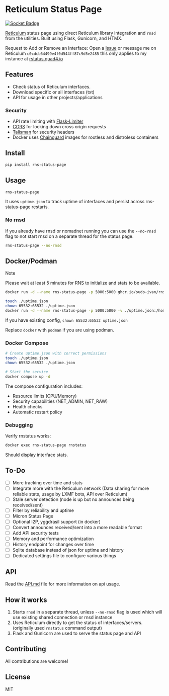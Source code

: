 # Reticulum Status Page

[![Socket Badge](https://socket.dev/api/badge/pypi/package/rns-status-page/1.1.2?artifact_id=tar-gz)](https://socket.dev/pypi/package/rns-status-page/overview/)

[Reticulum](https://reticulum.network/) status page using direct Reticulum library integration and `rnsd` from the utilities. Built using Flask, Gunicorn, and HTMX.

Request to Add or Remove an Interface: Open a [Issue](https://github.com/Sudo-Ivan/rns-status-page/issues/new) or message me on Reticulum `c0cdcb64499e4f0d544ff87c9d5e2485` this only applies to my instance at [rstatus.quad4.io](https://rstatus.quad4.io)

## Features

- Check status of Reticulum interfaces.
- Download specific or all interfaces (txt)
- API for usage in other projects/applications

### Security

- API rate limiting with [Flask-Limiter](https://flask-limiter.readthedocs.io/en/latest/)
- [CORS](https://flask-cors.readthedocs.io/en/latest/) for locking down cross origin requests
- [Talisman](https://github.com/GoogleCloudPlatform/flask-talisman) for security headers
- Docker uses [Chainguard](https://github.com/chainguard-dev) images for rootless and distroless containers

## Install

```bash
pip install rns-status-page
```

## Usage

```bash
rns-status-page
```

It uses `uptime.json` to track uptime of interfaces and persist across rns-status-page restarts.

### No rnsd

If you already have rnsd or nomadnet running you can use the `--no-rnsd` flag to not start rnsd on a separate thread for the status page.

```bash
rns-status-page --no-rnsd
```

## Docker/Podman

> [!NOTE]  
> Please wait at least 5 minutes for RNS to initialize and stats to be available.

```bash
docker run -d --name rns-status-page -p 5000:5000 ghcr.io/sudo-ivan/rns-status-page:latest
```

```bash
touch ./uptime.json
chown 65532:65532 ./uptime.json
docker run -d --name rns-status-page -p 5000:5000 -v ./uptime.json:/home/nonroot/uptime.json ghcr.io/sudo-ivan/rns-status-page:latest
```

If you have existing config, `chown 65532:65532 uptime.json`

Replace `docker` with `podman` if you are using podman.

### Docker Compose

```bash
# Create uptime.json with correct permissions
touch ./uptime.json
chown 65532:65532 ./uptime.json

# Start the service
docker compose up -d
```

The compose configuration includes:
- Resource limits (CPU/Memory)
- Security capabilities (NET_ADMIN, NET_RAW)
- Health checks
- Automatic restart policy

### Debugging

Verify rnstatus works:

```bash
docker exec rns-status-page rnstatus
```

Should display interface stats.

## To-Do

- [ ] More tracking over time and stats
- [ ] Integrate more with the Reticulum network (Data sharing for more reliable stats, usage by LXMF bots, API over Reticulum)
- [ ] Stale server detection (node is up but no announces being received/sent)
- [ ] Filter by reliability and uptime
- [ ] Micron Status Page
- [ ] Optional I2P, yggdrasil support (in docker)
- [ ] Convert announces received/sent into a more readable format
- [ ] Add API security tests
- [ ] Memory and performance optimization
- [ ] History endpoint for changes over time
- [ ] Sqlite database instead of json for uptime and history
- [ ] Dedicated settings file to configure various things

## API

Read the [API.md](API.md) file for more information on api usage.

## How it works

1. Starts `rnsd` in a separate thread, unless `--no-rnsd` flag is used which will use existing shared connection or rnsd instance
2. Uses Reticulum directly to get the status of interfaces/servers. (originally used `rnstatus` command output)
3. Flask and Gunicorn are used to serve the status page and API

## Contributing

All contributions are welcome!

## License

MIT 